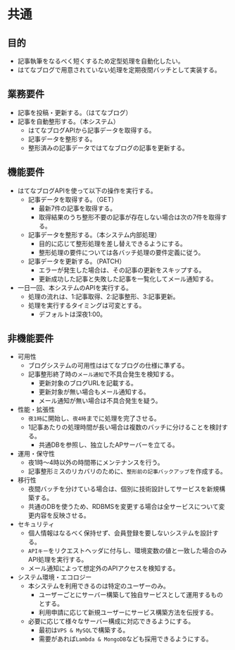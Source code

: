 # 共通

## 目的

- 記事執筆をなるべく短くするため定型処理を自動化したい。
- はてなブログで用意されていない処理を定期夜間バッチとして実装する。

## 業務要件

- 記事を投稿・更新する。（はてなブログ）
- 記事を自動整形する。（本システム）
  - はてなブログAPIから記事データを取得する。
  - 記事データを整形する。
  - 整形済みの記事データではてなブログの記事を更新する。

## 機能要件

- はてなブログAPIを使って以下の操作を実行する。
  - 記事データを取得する。（GET）
    - 最新7件の記事を取得する。
    - 取得結果のうち整形不要の記事が存在しない場合は次の7件を取得する。
  - 記事データを整形する。（本システム内部処理）
    - 目的に応じて整形処理を差し替えできるようにする。
    - 整形処理の要件については各バッチ処理の要件定義に従う。
  - 記事データを更新する。（PATCH）
    - エラーが発生した場合は、その記事の更新をスキップする。
    - 更新成功した記事と失敗した記事を一覧化してメール通知する。
- 一日一回、本システムのAPIを実行する。
  - 処理の流れは、1:記事取得、2:記事整形、3:記事更新。
  - 処理を実行するタイミングは可変とする。
    - デフォルトは深夜1:00。
  
## 非機能要件

- 可用性
  - ブログシステムの可用性ははてなブログの仕様に準ずる。
  - 記事整形終了時の`メール通知`で不具合発生を検知する。
    - 更新対象のブログURLを記載する。
    - 更新対象が無い場合もメール通知する。
    - メール通知が無い場合は不具合発生を疑う。
- 性能・拡張性
  - `夜1時`に開始し、`夜4時`までに処理を完了させる。
  - 1記事あたりの処理時間が長い場合は複数のバッチに分けることを検討する。
    - 共通DBを参照し、独立したAPサーバーを立てる。
- 運用・保守性
  - 夜1時～4時以外の時間帯にメンテナンスを行う。
  - 記事整形ミスのリカバリのために、`整形前の記事バックアップ`を作成する。
- 移行性
  - 夜間バッチを分けている場合は、個別に技術設計してサービスを新規構築する。
  - 共通のDBを使うため、RDBMSを変更する場合は全サービスについて変更内容を反映させる。
- セキュリティ
  - 個人情報はなるべく保持せず、会員登録を要しないシステムを設計する。
  - `APIキー`をリクエストヘッダに付与し、環境変数の値と一致した場合のみAPI処理を実行する。
  - メール通知によって想定外のAPIアクセスを検知する。
- システム環境・エコロジー
  - 本システムを利用できるのは特定のユーザーのみ。
    - ユーザーごとにサーバー構築して独自サービスとして運用するものとする。
    - 利用申請に応じて新規ユーザーにサービス構築方法を伝授する。
  - 必要に応じて様々なサーバー構成に対応できるようにする。
    - 最初は`VPS & MySQL`で構築する。
    - 需要があれば`Lambda & MongoDB`なども採用できるようにする。


